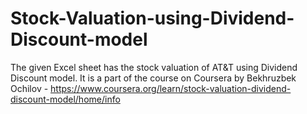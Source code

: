 # Stock-Valuation-using-Dividend-Discount-model
The given Excel sheet has the stock valuation of AT&T using Dividend Discount model. It is a part of the course on Coursera by Bekhruzbek Ochilov - https://www.coursera.org/learn/stock-valuation-dividend-discount-model/home/info


